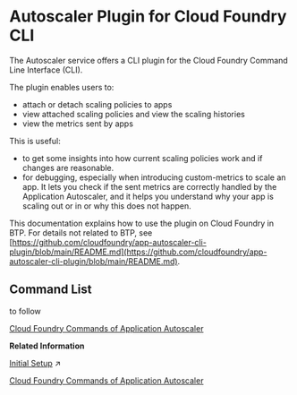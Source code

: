 <!-- loioabb810d1119d4312ba1f4b91a5a9b31b -->

# Autoscaler Plugin for Cloud Foundry CLI

The Autoscaler service offers a CLI plugin for the Cloud Foundry Command Line Interface \(CLI\).

The plugin enables users to:

-   attach or detach scaling policies to apps
-   view attached scaling policies and view the scaling histories
-   view the metrics sent by apps

This is useful:

-   to get some insights into how current scaling policies work and if changes are reasonable.
-   for debugging, especially when introducing custom-metrics to scale an app. It lets you check if the sent metrics are correctly handled by the Application Autoscaler, and it helps you understand why your app is scaling out or in or why this does not happen.

This documentation explains how to use the plugin on Cloud Foundry in BTP. For details not related to BTP, see [https://github.com/cloudfoundry/app-autoscaler-cli-plugin/blob/main/README.md](https://github.com/cloudfoundry/app-autoscaler-cli-plugin/blob/main/README.md).



<a name="loioabb810d1119d4312ba1f4b91a5a9b31b__section_ads_z3v_q2c"/>

## Command List

to follow

[Cloud Foundry Commands of Application Autoscaler](cloud-foundry-commands-of-application-autoscaler-0faf8a2.md)

**Related Information**  


[Initial Setup](https://help.sap.com/viewer/7472b7d13d5d4862b2b06a730a2df086/Cloud/en-US/f3e7fa907e9d4da89fc55602818bd6f4.html "Create an instance of the Application Autoscaler service and bind it to your application. Install the Autoscaler plugin for the Cloud Foundry Command Line Interface (cf CLI).") :arrow_upper_right:

[Cloud Foundry Commands of Application Autoscaler](cloud-foundry-commands-of-application-autoscaler-0faf8a2.md "The Application Autoscaler plugin for the Cloud Foundry Command Line Interface (cf CLI) includes commands that you can use to get some insights into your scaling policies and for debugging.")

